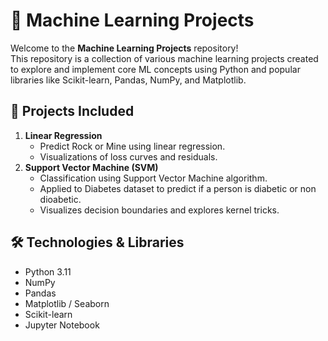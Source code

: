 # 🧠 Machine Learning Projects

Welcome to the **Machine Learning Projects** repository!  
This repository is a collection of various machine learning projects created to explore and implement core ML concepts using Python and popular libraries like Scikit-learn, Pandas, NumPy, and Matplotlib.

## 🚀 Projects Included

1. **Linear Regression**
   - Predict Rock or Mine using linear regression.
   - Visualizations of loss curves and residuals.
2. **Support Vector Machine (SVM)**
   - Classification using Support Vector Machine algorithm.
   - Applied to Diabetes dataset to predict if a person is diabetic or non dioabetic.
   - Visualizes decision boundaries and explores kernel tricks.


## 🛠️ Technologies & Libraries

- Python 3.11
- NumPy
- Pandas
- Matplotlib / Seaborn
- Scikit-learn
- Jupyter Notebook



